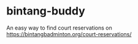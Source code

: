 # bintang-buddy
An easy way to find court reservations on https://bintangbadminton.org/court-reservations/
